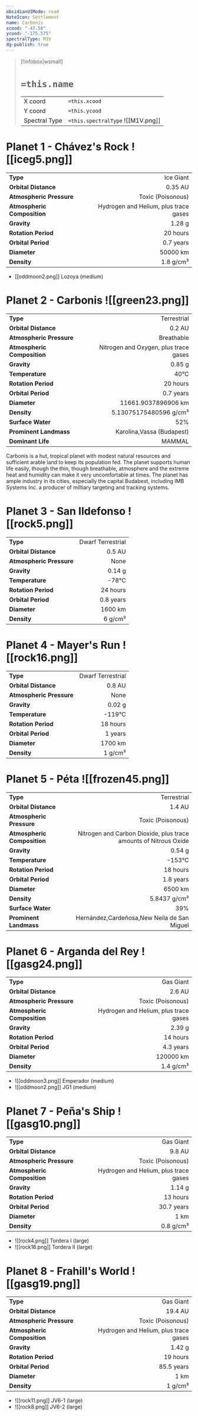 ```yaml
---
obsidianUIMode: read
NoteIcon: Settlement
name: Carbonis
xcood: "-47.58"
ycood: "-175.575"
spectralType: M1V
dg-publish: true
---
```

> [!infobox|wsmall]
> # `=this.name`
> | | |
> | - | - |
> | X coord | `=this.xcood` |
> | Y coord| `=this.ycood` |
> | Spectral Type | `=this.spectralType` ![[M1V.png]] |

# Planet 1 - Chávez's Rock ![[iceg5.png]]
|                             |                           |
| --------------------------- | -------------------------:|
| **Type**                    |             Ice Giant |
| **Orbital Distance**        |   0.35 AU |
| **Atmospheric Pressure**    |       Toxic (Poisonous) |
| **Atmospheric Composition** |      Hydrogen and Helium, plus trace gases |
| **Gravity**                 |        1.28 g |
| **Rotation Period**         |  20 hours |
| **Orbital Period** | 0.7 years |
| **Diameter**                |      50000 km | 
| **Density**                 |    1.8 g/cm³ |



- [[oddmoon2.png]] Lozoya (medium)

# Planet 2 - Carbonis ![[green23.png]]
|                             |                           |
| --------------------------- | -------------------------:|
| **Type**                    |             Terrestrial |
| **Orbital Distance**        |   0.2 AU |
| **Atmospheric Pressure**    |       Breathable |
| **Atmospheric Composition** |      Nitrogen and Oxygen, plus trace gases |
| **Gravity**                 |        0.85 g |
| **Temperature**             |    40°C |
| **Rotation Period**         |  20 hours |
| **Orbital Period** | 0.7 years |
| **Diameter**                |      11661.9037896906 km | 
| **Density**                 |    5.13075175480596 g/cm³ |
| **Surface Water**           |           52% | 
| **Prominent Landmass**      |         Karolina,Vassa (Budapest) | 
| **Dominant Life**           |         MAMMAL |

Carbonis is a hut, tropical planet with modest natural resources and sufficient arable land to keep its population fed. The planet supports human life easily, though the thin, though breathable, atmosphere and the extreme heat and humidity can make it very uncomfortable at times. The planet has ample industry in its cities, especially the capital Budabest, including IMB Systems Inc. a producer of miltiary targeting and tracking systems.



# Planet 3 - San Ildefonso ![[rock5.png]]
|                             |                           |
| --------------------------- | -------------------------:|
| **Type**                    |             Dwarf Terrestrial |
| **Orbital Distance**        |   0.5 AU |
| **Atmospheric Pressure**    |       None |
| **Gravity**                 |        0.14 g |
| **Temperature**             |    -78°C |
| **Rotation Period**         |  24 hours |
| **Orbital Period** | 0.8 years |
| **Diameter**                |      1600 km | 
| **Density**                 |    6 g/cm³ |





# Planet 4 - Mayer's Run ![[rock16.png]]
|                             |                           |
| --------------------------- | -------------------------:|
| **Type**                    |             Dwarf Terrestrial |
| **Orbital Distance**        |   0.8 AU |
| **Atmospheric Pressure**    |       None |
| **Gravity**                 |        0.02 g |
| **Temperature**             |    -119°C |
| **Rotation Period**         |  18 hours |
| **Orbital Period** | 1 years |
| **Diameter**                |      1700 km | 
| **Density**                 |    1 g/cm³ |





# Planet 5 - Péta ![[frozen45.png]]
|                             |                           |
| --------------------------- | -------------------------:|
| **Type**                    |             Terrestrial |
| **Orbital Distance**        |   1.4 AU |
| **Atmospheric Pressure**    |       Toxic (Poisonous) |
| **Atmospheric Composition** |      Nitrogen and Carbon Dioxide, plus trace amounts of Nitrous Oxide |
| **Gravity**                 |        0.54 g |
| **Temperature**             |    -153°C |
| **Rotation Period**         |  18 hours |
| **Orbital Period** | 1.8 years |
| **Diameter**                |      6500 km | 
| **Density**                 |    5.8437 g/cm³ |
| **Surface Water**           |           39% | 
| **Prominent Landmass**      |         Hernández,Cardeñosa,New Neila de San Miguel | 





# Planet 6 - Arganda del Rey ![[gasg24.png]]
|                             |                           |
| --------------------------- | -------------------------:|
| **Type**                    |             Gas Giant |
| **Orbital Distance**        |   2.6 AU |
| **Atmospheric Pressure**    |       Toxic (Poisonous) |
| **Atmospheric Composition** |      Hydrogen and Helium, plus trace gases |
| **Gravity**                 |        2.39 g |
| **Rotation Period**         |  14 hours |
| **Orbital Period** | 4.3 years |
| **Diameter**                |      120000 km | 
| **Density**                 |    1.4 g/cm³ |



- ![[oddmoon3.png]] Emperador (medium)
- ![[oddmoon2.png]] JG1 (medium)


# Planet 7 - Peña's Ship ![[gasg10.png]]
|                             |                           |
| --------------------------- | -------------------------:|
| **Type**                    |             Gas Giant |
| **Orbital Distance**        |   9.8 AU |
| **Atmospheric Pressure**    |       Toxic (Poisonous) |
| **Atmospheric Composition** |      Hydrogen and Helium, plus trace gases |
| **Gravity**                 |        1.14 g |
| **Rotation Period**         |  13 hours |
| **Orbital Period** | 30.7 years |
| **Diameter**                |      1 km | 
| **Density**                 |    0.8 g/cm³ |



- ![[rock4.png]] Tordera I (large)
- ![[rock16.png]] Tordera II (large)


# Planet 8 - Frahill's World ![[gasg19.png]]
|                             |                           |
| --------------------------- | -------------------------:|
| **Type**                    |             Gas Giant |
| **Orbital Distance**        |   19.4 AU |
| **Atmospheric Pressure**    |       Toxic (Poisonous) |
| **Atmospheric Composition** |      Hydrogen and Helium, plus trace gases |
| **Gravity**                 |        1.42 g |
| **Rotation Period**         |  19 hours |
| **Orbital Period** | 85.5 years |
| **Diameter**                |      1 km | 
| **Density**                 |    1 g/cm³ |



- ![[rock11.png]] JV6-1 (large)
- ![[rock8.png]] JV6-2 (large)



